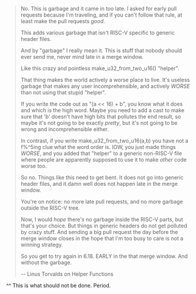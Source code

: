 > No. This is garbage and it came in too late. I asked for early pull requests because I'm traveling, and if you can't follow that rule, at least make the pull requests *good*.
>
> This adds various garbage that isn't RISC-V specific to generic header files.
> 
> And by "garbage" I really mean it. This is stuff that nobody should ever send me, never mind late in a merge window.
> 
> Like this crazy and pointless make_u32_from_two_u16() "helper".
> 
> That thing makes the world actively a worse place to live. It's useless garbage that makes any user incomprehensible, and actively *WORSE* than not using that stupid "helper".
> 
> If you write the code out as "(a << 16) + b", you know what it does and which is the high word. Maybe you need to add a cast to make sure that 'b' doesn't have high bits that pollutes the end result, so maybe it's not going to be exactly _pretty_, but it's not going to be wrong and incomprehensible either.
> 
> In contrast, if you write make_u32_from_two_u16(a,b) you have not a f%^5ing clue what the word order is. IOW, you just made things *WORSE*, and you added that "helper" to a generic non-RISC-V file where people are apparently supposed to use it to make *other* code worse too.
> 
> So no. Things like this need to get bent. It does not go into generic header files, and it damn well does not happen late in the merge window.
> 
> You're on notice: no more late pull requests, and no more garbage outside the RISC-V tree.
> 
> Now, I would *hope* there's no garbage inside the RISC-V parts, but that's your choice. But things in generic headers do not get polluted by crazy stuff. And sending a big pull request the day before the merge window closes in the hope that I'm too busy to care is not a winning strategy.
> 
> So you get to try again in 6.18. EARLY in the that merge window. And without the garbage.
> 
> -- Linus Torvalds on Helper Functions

^^ This is what should not be done. Period.
